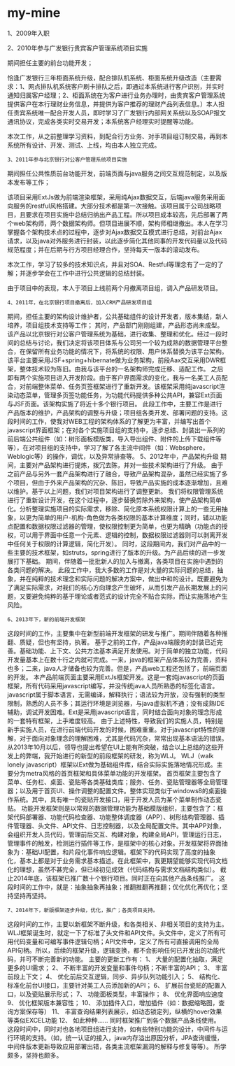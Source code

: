 # my-mine


1、2009年入职

2、2010年参与广发银行贵宾客户管理系统项目实施

期间担任主要的前台功能开发；

恰逢广发银行三年柜面系统升级，配合排队机系统、柜面系统升级改造（主要需求：1、网点排队机系统客户刷卡排队之后，即通过本系统进行客户识别，并实时通知归属客户经理；2、柜面系统在为客户进行业务办理时，由贵宾客户管理系统提供客户在本行理财业务信息，并提供为客户推荐的理财产品列表信息。）本人担任贵宾系统唯一配合开发人员，即时学习了广发银行内部网关系统以及SOAP报文通讯协议，完成各类实时交易开发；本系统客户经理实时提醒等功能。

本次工作，从之前整理学习资料，到配合行方业务、对手项目组订制交易，再到本系统所有设计、开发、测试、上线，均由本人独立完成。
	
	3、2011年参与北京银行对公客户管理系统项目实施
	
期间担任公共性质前台功能开发，前端页面与java服务之间交互规范制定，以及版本发布等工作；

该项目采用ExtJs做为前端渲染框架，采用纯Ajax数据交互，后端java服务采用面向服务的restful风格搭建。大部分技术都是第一次接触。该项目属于公司战略项目，且要求在项目实施中总结归纳出产品工程。所以项目成本较高，先后部署了两个web架构师，两个数据架构师。但项目进展不顺，架构师相继撤出。本人在学习掌握各个架构技术点的过程中，逐步对Ajax数据交互模式进行总结，对前台Ajax请求，以及java对外服务进行封装，以此逐步简化其他同事的开发代码量以及代码规范程度；并在后期与行方项目经理合作，坚持每天一版本的滚动发布。

本次工作，学习了较多的技术知识点，并且对SOA、Restful等理念有了一定的了解；并逐步学会在工作中进行公共逻辑的总结封装。

由于项目中的表现，本人于项目上线前两个月撤离项目组，调入产品研发项目。

	4、2011年，在北京银行项目撤离后，加入CRM产品研发项目组
	
期间，担任主要的架构设计维护者，公共基础组件的设计开发者，版本集结，新人培养，项目组技术支持等工作；
其时，产品部门刚刚组建，产品形态尚未成型。该产品以北京银行对公客户管理系统为基础，进行收集、整理和优化。经过一段时间的总结与讨论，我们决定将该项目体系与公司另一个较为成熟的数据管理平台整合，在保留所有业务功能的情况下，将系统的权限、用户体系替换为该平台架构。该平台主要采用JSF+spring+hibernate做为业务架构，前段Aax交互采用DWR框架，整体技术较为陈旧。由我与该平台的一名架构师完成迁移、适配工作。
之后即有两个实施项目进入开发阶段。由于客户界面需求的变化，我与一名美工人员配合，对前端整体菜单、任务页签框架进行了重新开发。该框架采用纯javascript渲染动态菜单，管理多页签功能任务，为功能代码提供多种公共API，兼容Ext页面与JSF页面。该架构实施了将近十多个银行项目。
此段工作中，主要工作是进行产品版本的维护，产品架构的调整与升级；项目组各类开发、部署问题的支持。这段时间的工作，使我对WEB工程的架构体系的了解更为丰富，并编写出首个javascript界面框架；在对各个实施项目组的支持中，逐步总结、封装出一系列的前后端公共组件（如：树形面板模版类，导入导出组件、附件的上传下载组件等等），在对项目组的支持中，学习了解了各主流中间件（如：Websphere，Weblogic等）的操作，调优，以及异常排查等。
	5、2012年中，产品架构升级
期间，主要对产品架构进行提炼，拨冗去陈，并对一些技术架构进行了升级。
由于之前产品与另外一套产品架构进行了融合，导致产品架构混杂，虽然已经实施了多个项目，但由于外来产品架构的冗杂、陈旧，导致产品实施的成本逐渐增加，且难以维护。基于以上问题，我们对项目架构进行了调整更新。
我们将权限管理系统进行了重新设计开发，在这个过程中，逐步替换剪除外来架构，使产品架构简单化。分析整理实施项目的实际需求，移除、简化原本系统权限计算上的一些无用抽象，以更为简单的用户-机构-角色做为各类权限的基本计算维度；同时，辅以功能点配置和数据权限过滤器的管理，使权限控制更为简单，也更为精确（功能点的授权，可以用于界面中任意一个元素、逻辑的控制，数据权限过滤器则可以剥离开发中任何关于权限的计算逻辑，简化开发）。
同时，这段期间内，我们对产品中的一些主要的技术框架，如struts，spring进行了版本的升级。为产品后续的进一步发展打下基础。
期间，伴随着一批批新人的加入与撤离，各类项目在实施中遇到的各类问题的解决。
此段工作中，我大多数的工作是对大量的实际问题的总结，抽象，并在纯粹的技术理念和实际问题的解决方案中，做出中和的设计。既要避免为了满足实际需求，对我们的核心方向理念产生破坏，从而引发产品长期发展上的问题，又要避免纯粹的基于理论或者范式的设计完全不贴合实际，而让实施落地产生风险。

	6、2013年下，新的前端开发框架
	
这段时间的工作，主要集中在新型前端开发框架的研发与推广。期间伴随着各种推翻、质疑，但也有坚持，执著。
基于之前的工作，产品java端服务的封装已近完善。基础功能、上下文、公共方法基本满足开发使用。对于简单的独立功能，代码开发量基本上在数十行之内就可完成。一来，java的框架产品体系较为完善，资料也多；二来，java人才储备也较为完善。但是，产品web工程还包括了，前端页面的开发。
本产品前端页面主要采用ExtJs框架开发。这是一套纯javascript的页面框架，所有代码采用javascript编写，并没传统java人员所熟悉的标签化语言。javascript属于脚本语言，无需编译，解释执行；语法较为开放，没有强制的类型限制，熟悉的人员不多；其运行环境是浏览器，与java虚拟机不通；没有成熟IDE辅助，调试开发困难。Ext是采用javascript语言，同时结合面向对象的理念形成的一套特有框架，上手难度较高。
由于上述特性，导致我们的实施人员，特别是新手实施人员，在进行前端代码开发的时候，困难重重。对于javascript特性的理解，对于面向对象理念的理解困难，尤其是代码冗杂，常常出现基本语法的错误。
从2013年10月以后，领导也提出希望在UI上能有所突破，结合以上总结的这些开发上的弊端，我开始进行的新型的前段框架的研发，称为WLJ。
WLJ（walk lonely javascript）框架以Ext做为基础组件库，结合实际实施落地情况形成。主要分为metra风格的首页框架和具体菜单功能的开发框架。
首页框架主要包含了菜单、任务栏、桌面、瓷贴等各类基础类库；服务、任务、瓷贴管理器等全局管理器；以及用于首页UI、操作调整的配置文件。整体实现类似于windows8的桌面操作系统。其中，具有唯一的瓷贴开发接口，用于开发人员为某个菜单制作动态瓷贴。
功能开发框架则是以常规的数据管理功能为基础模版组织，主要包含了：框架代码部署器、功能代码检查器、功能整体调度器（APP）、树形结构管理器、插件管理器、头文件、API文件、日志控制器，以及全局配置文件。其中APP对象，会组织开发人员代码，管理前后交互、构建对象，构建全局API，管理运行日志，管理事件的触发，检测运行插件等工作，是框架中的核心对象。开发框架将界面抽象为：基础UI配置，和片段化事件响应逻辑。框架下的代码实现了高度的抽象化，基本上都是对于业务需求基本描述。在此框架中，我更期望能够实现代码文档化的理想，虽然不甚完全，但已经初见成效（代码结构与需求文档结构类似）。
截止2014年底，该框架已推广数十个银行项目。同时正在向其他产品条线推广。
这段时间的工作中，就是：抽象抽象再抽象；推翻推翻再推翻；优化优化再优化；坚持坚持再坚持。

	7、2014年下，新版框架逐步升级，优化，推广；各类项目支持。
	
这段时间的工作，主要以新框架不断升级，和各类相关、非相关项目的支持为主。
WLJ框架诞生时，就定一下了标准了头文件和API文件。头文件中，定义了所有可用代码变量和可编写事件逻辑句柄；API文件中，定义了所有可直接调用的全局API句柄。所以，后续的框架升级，逻辑变换，都不会影响任何已开发出的功能代码，并可不断完善新的功能。
主要的更新工作有：
1、	大量的配置化抽取，满足更多的UI需求；
2、	不断丰富的开发变量和事件句柄；不断丰富的API；
3、	丰富前段上下文；
4、	优化前后交互逻辑，同步、异步队列功能引入；
5、	结构化、标准化前台UI接口，主要针对美工人员添加新的API；
6、	扩展前台瓷贴的配置入口，以及瓷贴展示形式；
7、	功能面板类型，丰富操作；
8、	优化界面响应速度
9、	优化框架版本兼容性；
10、	添加插件入口，增加插件（如：数据缩略图，查询方案保存等）
11、	丰富查询结果列表展示，如动态锁定列，纵横的hover效果等类似EXCEL功能
12、	如此种种……
同时框架推广到各个数据产品条线使用。
这段时间中，同时对也各地项目组进行支持，如有些特别功能的设计，中间件与运行环境的支持。（如，统一认证的接入，java内存溢出原因分析，JPA查询缓慢，中间件版本更新导致应用部署出错，各类主流框架漏洞的解释与修复等等）。
所学颇多，坚持也颇多。

